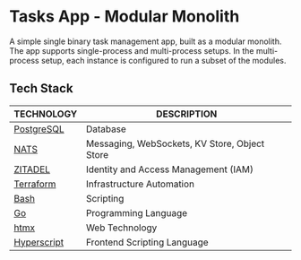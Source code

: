 # Tasks App - Modular Monolith

A simple single binary task management app, built as a modular monolith. The app supports single-process and multi-process setups. In the multi-process setup, each instance is configured to run a subset of the modules.

## Tech Stack

| TECHNOLOGY                                 | DESCRIPTION                                   |
| ------------------------------------------ | --------------------------------------------- |
| [PostgreSQL](https://www.postgresql.org/)  | Database                                      |
| [NATS](https://nats.io/)                   | Messaging, WebSockets, KV Store, Object Store |
| [ZITADEL](https://zitadel.com/)            | Identity and Access Management (IAM)          |
| [Terraform](https://www.terraform.io/)     | Infrastructure Automation                     |
| [Bash](https://www.gnu.org/software/bash/) | Scripting                                     |
| [Go](https://go.dev/)                      | Programming Language                          |
| [htmx](https://htmx.org/)                  | Web Technology                                |
| [Hyperscript](https://hyperscript.org/)    | Frontend Scripting Language                   |
